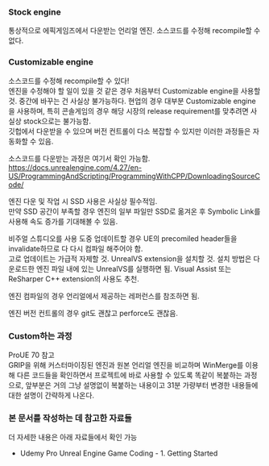 ### Stock engine

통상적으로 에픽게임즈에서 다운받는 언리얼 엔진. 
소스코드를 수정해 recompile할 수 없다.

### Customizable engine

소스코드를 수정해 recompile할 수 있다!  
엔진을 수정해야 할 일이 있을 것 같은 경우 처음부터 Customizable engine을 사용할 것. 중간에 바꾸는 건 사실상 불가능하다. 
현업의 경우 대부분 Customizable engine을 사용하며, 특히 콘솔게임의 경우 해당 시장의 release requirement를 맞추려면 
사실상 stock으로는 불가능함.  
깃헙에서 다운받을 수 있으며 버전 컨트롤이 다소 복잡할 수 있지만 이러한 과정들은 자동화할 수 있음.  

소스코드를 다운받는 과정은 여기서 확인 가능함.  
https://docs.unrealengine.com/4.27/en-US/ProgrammingAndScripting/ProgrammingWithCPP/DownloadingSourceCode/

엔진 다운 및 작업 시 SSD 사용은 사실상 필수적임.  
만약 SSD 공간이 부족할 경우 엔진의 일부 파일만 SSD로 옮겨온 후 Symbolic Link를 사용해 속도 증가를 기대해볼 수 있음.  

비주얼 스튜디오를 사용 도중 업데이트할 경우 UE의 precomiled header들을 invalidate하므로 다 다시 컴파일 해주어야 함.  
고로 업데이트는 가급적 자제할 것. 
UnrealVS extension을 설치할 것. 설치 방법은 다운로드한 엔진 파일 내에 있는 UnrealVS를 실행하면 됨.
Visual Assist 또는 ReSharper C++ extension의 사용도 추천.  

엔진 컴파일의 경우 언리얼에서 제공하는 레퍼런스를 참조하면 됨.  

엔진 버전 컨트롤의 경우 git도 괜찮고 perforce도 괜찮음.  

### Custom하는 과정
ProUE 70 참고  
GRIP을 위해 커스터마이징된 엔진과 원본 언리얼 엔진을 비교하며 WinMerge를 이용해 다른 코드들을 확인하면서 프로젝트에 바로 사용할 수 있도록 똑같이 복붙하는 과정으로, 앞부분은 거의 그냥 설명없이 복붙하는 내용이고 31분 가량부터 변경한 내용들에 대한 설명이 간략하게 나온다.  

<h3>본 문서를 작성하는 데 참고한 자료들</h3>  

더 자세한 내용은 아래 자료들에서 확인 가능
* Udemy Pro Unreal Engine Game Coding - 1. Getting Started
